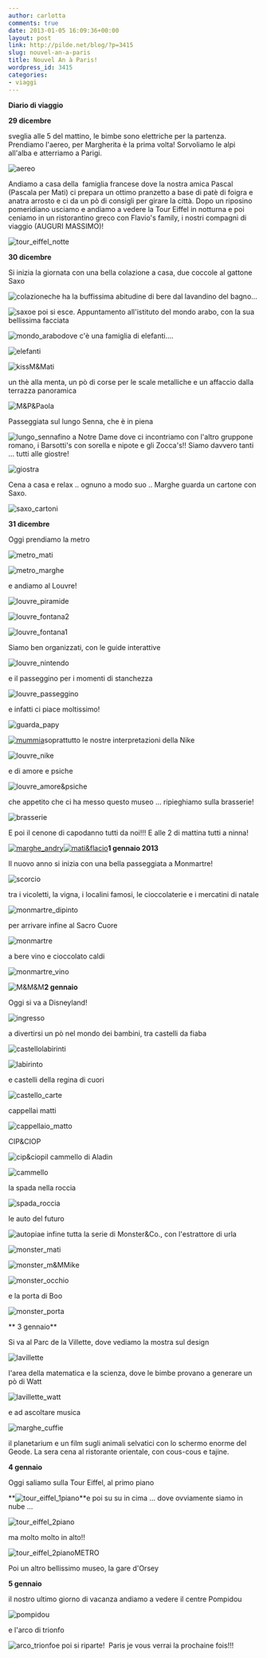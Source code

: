 ```yaml
---
author: carlotta
comments: true
date: 2013-01-05 16:09:36+00:00
layout: post
link: http://pilde.net/blog/?p=3415
slug: nouvel-an-a-paris
title: Nouvel An à Paris!
wordpress_id: 3415
categories:
- viaggi
---
```


**Diario di viaggio**

**29 dicembre**

sveglia alle 5 del mattino, le bimbe sono elettriche per la partenza. Prendiamo l'aereo, per Margherita è la prima volta! Sorvoliamo le alpi all'alba e atterriamo a Parigi.

![aereo](http://pilde.net/blog/wp-content/uploads/2013/01/aereo.jpg)

Andiamo a casa della  famiglia francese dove la nostra amica Pascal (Pascala per Mati) ci prepara un ottimo pranzetto a base di patè di foigra e anatra arrosto e ci da un pò di consigli per girare la città. Dopo un riposino pomeridiano usciamo e andiamo a vedere la Tour Eiffel in notturna e poi ceniamo in un ristorantino greco con Flavio's family, i nostri compagni di viaggio (AUGURI MASSIMO)!

![tour_eiffel_notte](http://pilde.net/blog/wp-content/uploads/2013/01/tour_eiffel_notte.jpg)

**30 dicembre**

Si inizia la giornata con una bella colazione a casa, due coccole al gattone Saxo

![colazione](http://pilde.net/blog/wp-content/uploads/2013/01/colazione.jpg)che ha la buffissima abitudine di bere dal lavandino del bagno...

![saxo](http://pilde.net/blog/wp-content/uploads/2013/01/saxo.jpg)e poi si esce. Appuntamento all'istituto del mondo arabo, con la sua bellissima facciata

![mondo_arabo](http://pilde.net/blog/wp-content/uploads/2013/01/mondo_arabo.jpg)dove c'è una famiglia di elefanti....

![elefanti](http://pilde.net/blog/wp-content/uploads/2013/01/elefanti.jpg)

![kissM&Mati](http://pilde.net/blog/wp-content/uploads/2013/01/kissMMati.jpg)

un thè alla menta, un pò di corse per le scale metalliche e un affaccio dalla terrazza panoramica

![M&P&Paola](http://pilde.net/blog/wp-content/uploads/2013/01/MPPaola.jpg)

Passeggiata sul lungo Senna, che è in piena

![lungo_senna](http://pilde.net/blog/wp-content/uploads/2013/01/lungo_senna.jpg)fino a Notre Dame dove ci incontriamo con l'altro gruppone romano, i Barsotti's con sorella e nipote e gli Zocca's!! Siamo davvero tanti ... tutti alle giostre!

![giostra](http://pilde.net/blog/wp-content/uploads/2013/01/giostra.jpg)

Cena a casa e relax .. ognuno a modo suo .. Marghe guarda un cartone con Saxo.

![saxo_cartoni](http://pilde.net/blog/wp-content/uploads/2013/01/saxo_cartoni.jpg)

**31 dicembre**

Oggi prendiamo la metro

![metro_mati](http://pilde.net/blog/wp-content/uploads/2013/01/metro_mati.jpg)

![metro_marghe](http://pilde.net/blog/wp-content/uploads/2013/01/metro_marghe.jpg)

e andiamo al Louvre!

![louvre_piramide](http://pilde.net/blog/wp-content/uploads/2013/01/louvre_piramide.jpg)

![louvre_fontana2](http://pilde.net/blog/wp-content/uploads/2013/01/louvre_fontana2.jpg)

![louvre_fontana1](http://pilde.net/blog/wp-content/uploads/2013/01/louvre_fontana1.jpg)

Siamo ben organizzati, con le guide interattive

![louvre_nintendo](http://pilde.net/blog/wp-content/uploads/2013/01/louvre_nintendo.jpg)

e il passeggino per i momenti di stanchezza

![louvre_passeggino](http://pilde.net/blog/wp-content/uploads/2013/01/louvre_passeggino.jpg)

e infatti ci piace moltissimo!

![guarda_papy](http://pilde.net/blog/wp-content/uploads/2013/01/guarda_papy.jpg)

[![mummia](http://pilde.net/blog/wp-content/uploads/2013/01/mummia.jpg)](http://pilde.net/blog/wp-content/uploads/2013/01/mummia.jpg)soprattutto le nostre interpretazioni della Nike

![louvre_nike](http://pilde.net/blog/wp-content/uploads/2013/01/louvre_nike1.jpg)

e di amore e psiche

![louvre_amore&psiche](http://pilde.net/blog/wp-content/uploads/2013/01/louvre_amorepsiche.jpg)

che appetito che ci ha messo questo museo ... ripieghiamo sulla brasserie!

![brasserie](http://pilde.net/blog/wp-content/uploads/2013/01/brasserie.jpg)

E poi il cenone di capodanno tutti da noi!!! E alle 2 di mattina tutti a ninna!

[![marghe_andry](http://pilde.net/blog/wp-content/uploads/2013/01/marghe_andry.jpg)](http://pilde.net/blog/wp-content/uploads/2013/01/marghe_andry.jpg)[![mati&flacio](http://pilde.net/blog/wp-content/uploads/2013/01/matiflacio.jpg)](http://pilde.net/blog/wp-content/uploads/2013/01/matiflacio.jpg)**1 gennaio 2013**

Il nuovo anno si inizia con una bella passeggiata a Monmartre!

![scorcio](http://pilde.net/blog/wp-content/uploads/2013/01/scorcio.jpg)

tra i vicoletti, la vigna, i localini famosi, le cioccolaterie e i mercatini di natale

![monmartre_dipinto](http://pilde.net/blog/wp-content/uploads/2013/01/monmartre_dipinto.jpg)

per arrivare infine al Sacro Cuore

![monmartre](http://pilde.net/blog/wp-content/uploads/2013/01/monmartre.jpg)

a bere vino e cioccolato caldi

![monmartre_vino](http://pilde.net/blog/wp-content/uploads/2013/01/monmartre_vino.jpg)

![M&M&M](http://pilde.net/blog/wp-content/uploads/2013/01/MMM.jpg)**2 gennaio**

Oggi si va a Disneyland!

![ingresso](http://pilde.net/blog/wp-content/uploads/2013/01/ingresso.jpg)

a divertirsi un pò nel mondo dei bambini, tra castelli da fiaba

![castello](http://pilde.net/blog/wp-content/uploads/2013/01/castello.jpg)labirinti

![labirinto](http://pilde.net/blog/wp-content/uploads/2013/01/labirinto.jpg)

e castelli della regina di cuori

![castello_carte](http://pilde.net/blog/wp-content/uploads/2013/01/castello_carte.jpg)

cappellai matti

![cappellaio_matto](http://pilde.net/blog/wp-content/uploads/2013/01/cappellaio_matto.jpg)

CIP&CIOP

![cip&ciop](http://pilde.net/blog/wp-content/uploads/2013/01/cipciop.jpg)il cammello di Aladin

![cammello](http://pilde.net/blog/wp-content/uploads/2013/01/cammello.jpg)

la spada nella roccia

![spada_roccia](http://pilde.net/blog/wp-content/uploads/2013/01/spada_roccia.jpg)

le auto del futuro

![autopia](http://pilde.net/blog/wp-content/uploads/2013/01/autopia.jpg)e infine tutta la serie di Monster&Co., con l'estrattore di urla

![monster_mati](http://pilde.net/blog/wp-content/uploads/2013/01/monster_mati.jpg)

![monster_m&M](http://pilde.net/blog/wp-content/uploads/2013/01/monster_mM.jpg)Mike

![monster_occhio](http://pilde.net/blog/wp-content/uploads/2013/01/monster_occhio.jpg)

e la porta di Boo

![monster_porta](http://pilde.net/blog/wp-content/uploads/2013/01/monster_porta.jpg)

** 3 gennaio**

Si va al Parc de la Villette, dove vediamo la mostra sul design

![lavillette](http://pilde.net/blog/wp-content/uploads/2013/01/lavillette.jpg)

l'area della matematica e la scienza, dove le bimbe provano a generare un pò di Watt

![lavillette_watt](http://pilde.net/blog/wp-content/uploads/2013/01/lavillette_watt.jpg)

e ad ascoltare musica

![marghe_cuffie](http://pilde.net/blog/wp-content/uploads/2013/01/marghe_cuffie.jpg)

il planetarium e un film sugli animali selvatici con lo schermo enorme del Geode. La sera cena al ristorante orientale, con cous-cous e tajine.

**4 gennaio**

Oggi saliamo sulla Tour Eiffel, al primo piano

**![tour_eiffel_1piano](http://pilde.net/blog/wp-content/uploads/2013/01/tour_eiffel_1piano.jpg)**e poi su su in cima ... dove ovviamente siamo in nube ...

![tour_eiffel_2piano](http://pilde.net/blog/wp-content/uploads/2013/01/tour_eiffel_2piano.jpg)

ma molto molto in alto!!

![tour_eiffel_2pianoMETRO](http://pilde.net/blog/wp-content/uploads/2013/01/tour_eiffel_2pianoMETRO.jpg)

Poi un altro bellissimo museo, la gare d'Orsey

**5 gennaio**

il nostro ultimo giorno di vacanza andiamo a vedere il centre Pompidou

![pompidou](http://pilde.net/blog/wp-content/uploads/2013/01/pompidou.jpg)

e l'arco di trionfo

![arco_trionfo](http://pilde.net/blog/wp-content/uploads/2013/01/arco_trionfo.jpg)e poi si riparte!  Paris je vous verrai la prochaine fois!!!
